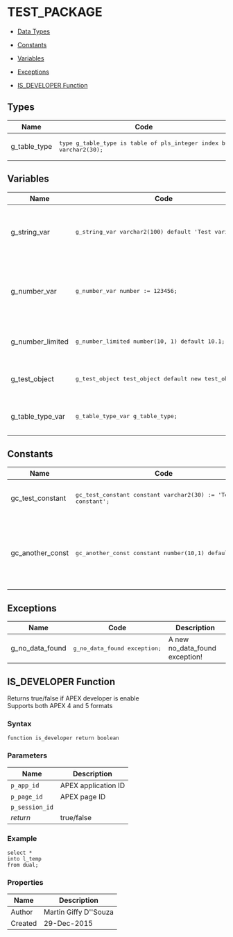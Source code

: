 # TEST_PACKAGE

- [Data Types](#types)

- [Constants](#constants)

- [Variables](#variables)

- [Exceptions](#exceptions)

- [IS_DEVELOPER Function](#is_developer)

## Types<a name="types"></a>

Name | Code | Description
--- | --- | ---
g_table_type | <pre>type g_table_type is table of pls_integer index by varchar2(30);</pre> | A test table type

## Variables<a name="variables"></a>

Name | Code | Description
--- | --- | ---
g_string_var | <pre>g_string_var       varchar2(100) default 'Test variable';</pre> | A test variable which is a string and have a limited amount of characters
g_number_var | <pre>g_number_var       number        := 123456;</pre> | A number variable without a restriction and using the &#x27;:&#x3D;&#x27; as assignment target
g_number_limited | <pre>g_number_limited   number(10, 1) default 10.1;</pre> | A number which needs to have 1 decimal
g_test_object | <pre>g_test_object      test_object   default new test_object();</pre> | A variable of the Object type: &quot;test_object&quot;
g_table_type_var | <pre>g_table_type_var   g_table_type;</pre> | A variable which if of table type: &quot;g_table_type&quot;

## Constants<a name="constants"></a>

Name | Code | Description
--- | --- | ---
gc_test_constant | <pre>gc_test_constant    constant varchar2(30) := 'Test constant';</pre> | A string test constant variable
gc_another_const | <pre>gc_another_const    constant number(10,1) default 10.1;</pre> | A number test constant variable using &#x27;default&#x27; as assignment target

## Exceptions<a name="exceptions"></a>

Name | Code | Description
--- | --- | ---
g_no_data_found | <pre>g_no_data_found   exception;</pre> | A new no_data_found exception!




 
## IS_DEVELOPER Function<a name="is_developer"></a>


<p>
<p>Returns true/false if APEX developer is enable<br />Supports both APEX 4 and 5 formats</p>
</p>

### Syntax
```plsql
function is_developer return boolean
```

### Parameters
Name | Description
--- | ---
`p_app_id` | APEX application ID
`p_page_id` | APEX page ID
`p_session_id` | 
*return* | true/false
 
 


### Example
```plsql
select *
into l_temp
from dual;
```

### Properties
Name | Description
--- | ---
Author | Martin Giffy D''Souza
Created | 29-Dec-2015


 